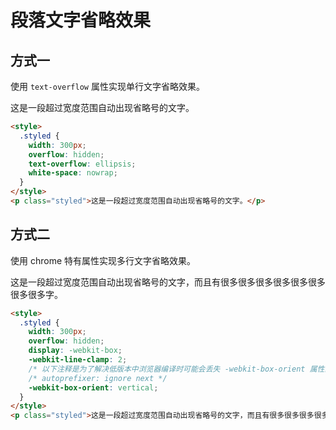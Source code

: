 # 段落文字省略效果

<style module>
  .docsExample1 {
    width: 300px;
    overflow: hidden;
    text-overflow: ellipsis;
    white-space: nowrap;
  }
  .docsExample2 {
    width: 300px;
    overflow: hidden;
    display: -webkit-box;
    -webkit-line-clamp: 2;
    /* 以下注释是为了解决低版本中浏览器编译时可能会丢失 -webkit-box-orient 属性的 bug */
    /* autoprefixer: ignore next */
    -webkit-box-orient: vertical;
  }
</style>

## 方式一

使用 `text-overflow` 属性实现单行文字省略效果。

<div class="docs-example">
  <p :class="$style.docsExample1">这是一段超过宽度范围自动出现省略号的文字。</p>
</div>

```html {4-6}
<style>
  .styled {
    width: 300px;
    overflow: hidden;
    text-overflow: ellipsis;
    white-space: nowrap;
  }
</style>
<p class="styled">这是一段超过宽度范围自动出现省略号的文字。</p>
```

## 方式二

使用 chrome 特有属性实现多行文字省略效果。

<div class='docs-example'>
  <p :class="$style.docsExample2">这是一段超过宽度范围自动出现省略号的文字，而且有很多很多很多很多很多很多很多很多字。</p>
</div>

```html {5,6,9}
<style>
  .styled {
    width: 300px;
    overflow: hidden;
    display: -webkit-box;
    -webkit-line-clamp: 2;
    /* 以下注释是为了解决低版本中浏览器编译时可能会丢失 -webkit-box-orient 属性的 bug */
    /* autoprefixer: ignore next */
    -webkit-box-orient: vertical;
  }
</style>
<p class="styled">这是一段超过宽度范围自动出现省略号的文字，而且有很多很多很多很多很多很多很多很多字。</p>
```
